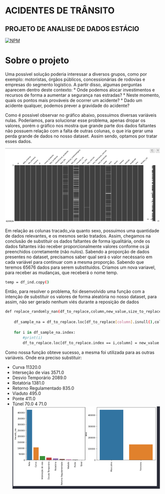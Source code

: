 # ACIDENTES DE TRÂNSITO
## PROJETO DE ANALISE DE DADOS ESTÁCIO

[![NPM](https://img.shields.io/npm/l/react)](https://github.com/Macaulylimacode/projetoestacio/blob/main/LICENSE) 

# Sobre o projeto

Uma possível solução poderia interessar a diversos grupos, como por exemplo: motoristas, órgãos públicos, 
concessionárias de rodovias e empresas do segmento logístico. A partir disso, algumas perguntas aparecem dentro deste contexto:
° Onde podemos alocar investimentos e recursos de forma a aumentar a segurança nas estradas?
° Neste momento, quais os pontos mais prováveis de ocorrer um acidente? 
° Dado um acidente qualquer, podemos prever a gravidade do acidente?

Como é possivel observar no gráfico abaixo, possuimos diversas variáveis nulas. Poderiamos, para solucionar esse problema,
apenas dropar os valores, porém o gráfico nos mostra que grande parte dos dados faltantes não possuem relação com a falta
de outras colunas, o que iria gerar uma perda grande de dados no nosso dataset. Assim sendo, optamos por tratar esses dados.


![1](https://github.com/Macaulylimacode/projetoestacio/blob/main/Captura%20de%20tela%202024-05-01%20191804.png)



Em relação as colunas tracado_via quanto sexo, possuimos uma quantidade de dados relevantes, e os mesmos serão tratados. Assim,
chegamos na conclusão de substituir os dados faltantes de forma igualitária, onde os dados faltantes irão receber proporcionalmente
valores conforme os já preenchidos corretamente (não nulos).
Sabendo a proporção de dados presentes no dataset, precisamos saber qual será o valor necéssario em cada variável para continuar com
a mesma proporção. Sabendo que teremos 65676 dados para serem substituidos.
Criamos um nova variavel, para receber as mudanças, que receberá o nome temp. 
```bash
temp = df_ind.copy()
```
Então, para resolver o problema, foi desenvolvido uma função com a intenção de substituir os valores de forma aleatória no nosso dataset,
para assim, não ser gerado nenhum viés durante a reposição de dados
```bash
def replace_randomly_nan(df_to_replace,column,new_value,size_to_replace):
    
    df_sample_na = df_to_replace.loc[df_to_replace[column].isnull(),column].sample(size_to_replace).copy()

    for i in df_sample_na.index:
        #print(i)
        df_to_replace.loc[df_to_replace.index == i,column] = new_value
```
Como nossa função obteve sucesso, a mesma foi utilizada para as outras variáveis. Onde era preciso substituir: 
* Curva                    11320.0
* Interseção de vias        3571.0
* Desvio Temporário         2089.0
* Rotatória                 1381.0
* Retorno Regulamentado      835.0
* Viaduto                    495.0
* Ponte                      411.0
* Túnel                       70.0   4      71.0
![1](https://github.com/Macaulylimacode/projetoestacio/blob/main/Captura%20de%20tela%202024-05-01%20191917.png)
